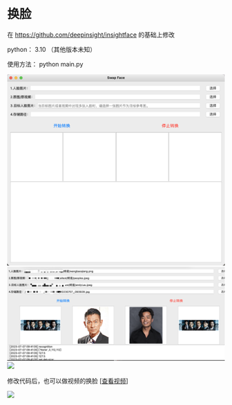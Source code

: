 <h1>换脸</h1>

在 https://github.com/deepinsight/insightface 的基础上修改

python： 3.10 （其他版本未知）

使用方法： python main.py 

<img src="resource/1.png">
<img src="resource/3.png">
<img src="resource/2.png">

修改代码后，也可以做视频的换脸 [<a href='https://youtu.be/thG-9h_xbBI' target=_blank>查看视频</a>]

<img src='https://i.ytimg.com/vi/thG-9h_xbBI/maxresdefault.jpg' >
